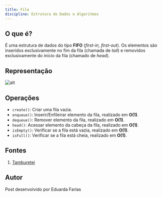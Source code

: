```yaml
---
title: Fila
discipline: Estrutura de Dados e Algoritmos
---
```

## O que é?

É uma estrutura de dados do tipo **FIFO** (*first-in, first-out*). Os elementos são inseridos exclusivamente no fim da fila (chamada de *tail*) e removidos exclusivamente do início da fila (chamado de *head*).

## Representação

![alt](https://www.cos.ufrj.br/~rfarias/cos121/fila1.png)

## Operações

- `create()`: Criar uma fila vazia. 
- `enqueue()`: Inserir/Enfileirar elemento da fila, realizado em **O(1)**. 
- `dequeue()`: Remover elemento da fila, realizado em **O(1)**.
- `head()`: Acessar elemento da cabeça da fila, realizado em **O(1)**. 
- `isEmpty()`: Verificar se a fila está vazia, realizado em **O(1)**.
- `isFull()`: Verificar se a fila está cheia, realizado em **O(1)**.

## Fontes 

1. <a href= "https://github.com/OpenDevUFCG/Tamburetei" target="_blank"> Tamburetei </a>

## Autor 

Post desenvolvido por Eduarda Farias